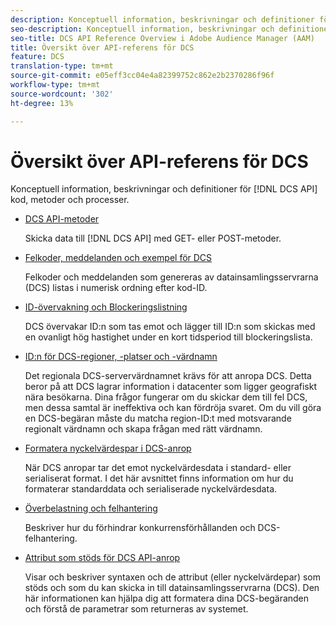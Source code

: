 ```yaml
---
description: Konceptuell information, beskrivningar och definitioner för DCS API-kod, metoder och processer.
seo-description: Konceptuell information, beskrivningar och definitioner för DCS API-kod, metoder och processer i Adobe Audience Manager (AAM).
seo-title: DCS API Reference Overview i Adobe Audience Manager (AAM)
title: Översikt över API-referens för DCS
feature: DCS
translation-type: tm+mt
source-git-commit: e05eff3cc04e4a82399752c862e2b2370286f96f
workflow-type: tm+mt
source-wordcount: '302'
ht-degree: 13%

---
```



# Översikt över API-referens för DCS

Konceptuell information, beskrivningar och definitioner för [!DNL DCS API] kod, metoder och processer.

* [DCS API-metoder](/help/using/api/dcs-intro/dcs-api-reference/dcs-api-methods.md)

   Skicka data till [!DNL DCS API] med GET- eller POST-metoder.

* [Felkoder, meddelanden och exempel för DCS](/help/using/api/dcs-intro/dcs-api-reference/dcs-error-codes.md)

   Felkoder och meddelanden som genereras av datainsamlingsservrarna (DCS) listas i numerisk ordning efter kod-ID.

* [ID-övervakning och Blockeringslistning](/help/using/api/dcs-intro/dcs-api-reference/id-monitoring-denylisting.md)

   DCS övervakar ID:n som tas emot och lägger till ID:n som skickas med en ovanligt hög hastighet under en kort tidsperiod till blockeringslista.

* [ID:n för DCS-regioner, -platser och -värdnamn](/help/using/api/dcs-intro/dcs-api-reference/dcs-regions.md)

   Det regionala DCS-servervärdnamnet krävs för att anropa DCS. Detta beror på att DCS lagrar information i datacenter som ligger geografiskt nära besökarna. Dina frågor fungerar om du skickar dem till fel DCS, men dessa samtal är ineffektiva och kan fördröja svaret. Om du vill göra en DCS-begäran måste du matcha region-ID:t med motsvarande regionalt värdnamn och skapa frågan med rätt värdnamn.

* [Formatera nyckelvärdespar i DCS-anrop](/help/using/api/dcs-intro/dcs-api-reference/dcs-key-format.md)

   När DCS anropar tar det emot nyckelvärdesdata i standard- eller serialiserat format. I det här avsnittet finns information om hur du formaterar standarddata och serialiserade nyckelvärdesdata.

* [Överbelastning och felhantering](/help/using/api/dcs-intro/dcs-api-reference/dcs-race-conditions.md)

   Beskriver hur du förhindrar konkurrensförhållanden och DCS-felhantering.

* [Attribut som stöds för DCS API-anrop](/help/using/api/dcs-intro/dcs-api-reference/dcs-keys.md)

   Visar och beskriver syntaxen och de attribut (eller nyckelvärdepar) som stöds och som du kan skicka in till datainsamlingsservrarna (DCS). Den här informationen kan hjälpa dig att formatera dina DCS-begäranden och förstå de parametrar som returneras av systemet.
